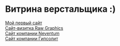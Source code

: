 # Витрина верстальщика :)

[Мой первый сайт](https://mandarinka10.github.io/myfirstsite "Нажимай") <br>
[Сайт-визитка Raw Graphics](https://mandarinka10.github.io/Delivery "Нажимай") <br>
[Сайт компании Neventum](https://mandarinka10.github.io/Neventum "Нажимай") <br>
[Сайт компании Гипсолит](https://mandarinka10.github.io/Shtukatur "Нажимай") <br>
